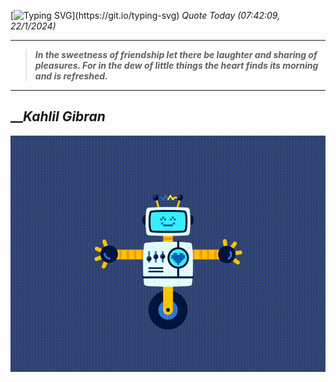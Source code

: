 [![Typing SVG](https://readme-typing-svg.herokuapp.com?font=Press+Start+2P&color=C2F784&size=35&width=900&height=100&lines=Hello+World%2C+I'm+Hung+!)](https://git.io/typing-svg) 
_Quote Today (07:42:09, 22/1/2024)_
___
>**_In the sweetness of friendship let there be laughter and sharing of pleasures. For in the dew of little things the heart finds its morning and is refreshed._**
___

## __**_Kahlil Gibran_**

![RobotDance](src/assets/images/robot-dancing-dribble.gif?style=center)
